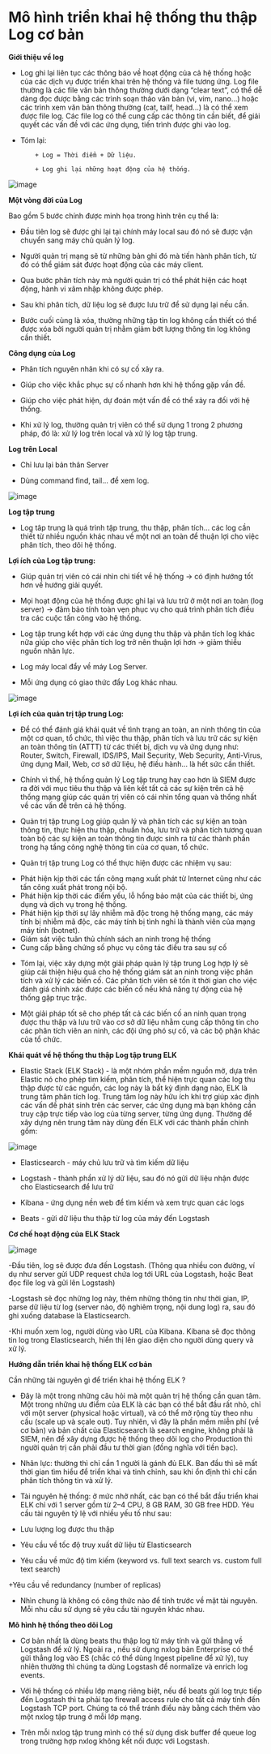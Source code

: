 # Mô hình triển khai hệ thống thu thập Log cơ bản

**Giới thiệu về log**

- Log ghi lại liên tục các thông báo về hoạt động của cả hệ thống hoặc của các dịch vụ được triển khai trên hệ thống và file tương ứng. Log file thường là các file văn bản thông thường dưới dạng “clear text”, có thể dễ dàng đọc được bằng các trình soạn thảo văn bản (vi, vim, nano...) hoặc các trình xem văn bản thông thường (cat, tailf, head...) là có thể xem được file log. Các file log có thể cung cấp các thông tin cần biết, để giải quyết các vấn đề với các ứng dụng, tiến trình được ghi vào log.

- Tóm lại:

          + Log = Thời điểm + Dữ liệu.

          + Log ghi lại những hoạt động của hệ thống.

![image](https://user-images.githubusercontent.com/62273292/164176703-052db1ca-f65b-4dad-8797-7472aa9a9415.png)

**Một vòng đời của Log**

 Bao gồm 5 bước chính được minh họa trong hình trên cụ thể là:

+ Đầu tiên log sẽ được ghi lại tại chính máy local sau đó nó sẽ được vận chuyển sang máy chủ quản lý log.

+ Người quản trị mạng sẽ từ những bản ghi đó mà tiến hành phân tích, từ đó có thể giám sát được hoạt động của các máy client.

+ Qua bước phân tích này mà người quản trị có thể phát hiện các hoạt động, hành vi xâm nhập không được phép.

+ Sau khi phân tích, dữ liệu log sẽ được lưu trữ để sử dụng lại nếu cần.

+ Bước cuối cùng là xóa, thường những tập tin log không cần thiết có thể được xóa bởi người quản trị nhằm giảm bớt lượng thông tin log không cần thiết.

**Công dụng của Log**

- Phân tích nguyên nhân khi có sự cố xảy ra.

- Giúp cho việc khắc phục sự cố nhanh hơn khi hệ thống gặp vấn đề.

- Giúp cho việc phát hiện, dự đoán một vấn đề có thể xảy ra đối với hệ thống.

- Khi xử lý log, thường quản trị viên có thể sử dụng 1 trong 2 phương pháp, đó là: xử lý log trên local và xử lý log tập trung.

**Log trên Local**

- Chỉ lưu lại bản thân Server

- Dùng command find, tail… để xem log.

![image](https://user-images.githubusercontent.com/62273292/164176888-c5b1e0a1-44be-447e-9977-f68fe76a24a1.png)


**Log tập trung**

- Log tâp trung là quá trình tập trung, thu thập, phân tích... các log cần thiết từ nhiều nguồn khác nhau về một nơi an toàn để thuận lợi cho việc phân tích, theo dõi hệ thống.

**Lợi ích của Log tập trung:**

- Giúp quản trị viên có cái nhìn chi tiết về hệ thống -> có định hướng tốt hơn về hướng giải quyết.

- Mọi hoạt động của hệ thống được ghi lại và lưu trữ ở một nơi an toàn (log server) -> đảm bảo tính toàn vẹn phục vụ cho quá trình phân tích điều tra các cuộc tấn công vào hệ thống.

- Log tập trung kết hợp với các ứng dụng thu thập và phân tích log khác nữa giúp cho việc phân tích log trở nên thuận lợi hơn -> giảm thiểu nguồn nhân lực.

- Log máy local đẩy về máy Log Server.

- Mỗi ứng dụng có giao thức đẩy Log khác nhau.

![image](https://user-images.githubusercontent.com/62273292/164176989-737cf724-2202-405f-9c85-5561697dbce4.png)


**Lợi ích của quản trị tập trung Log:**

- Để có thể đánh giá khái quát về tình trạng an toàn, an ninh thông tin của một cơ quan, tổ chức, thì việc thu thập, phân tích và lưu trữ các sự kiện an toàn thông tin (ATTT) từ các thiết bị, dịch vụ và ứng dụng như: Router, Switch, Firewall, IDS/IPS, Mail Security, Web Security, Anti-Virus, ứng dụng Mail, Web, cơ sở dữ liệu, hệ điều hành… là hết sức cần thiết.

- Chính vì thế, hệ thống quản lý Log tập trung hay cao hơn là SIEM được ra đời với mục tiêu thu thập và liên kết tất cả các sự kiện trên cả hệ thống mạng giúp các quản trị viên có cái nhìn tổng quan và thống nhất về các vấn đề trên cả hệ thống.

- Quản trị tập trung Log giúp quản lý và phân tích các sự kiện an toàn thông tin, thực hiện thu thập, chuẩn hóa, lưu trữ và phân tích tương quan toàn bộ các sự kiện an toàn thông tin được sinh ra từ các thành phần trong hạ tầng công nghệ thông tin của cơ quan, tổ chức.

- Quản trị tập trung Log có thể thực hiện được các nhiệm vụ sau:

+ Phát hiện kịp thời các tấn công mạng xuất phát từ Internet cũng như các tấn công xuất phát trong nội bộ.
+ Phát hiện kịp thời các điểm yếu, lỗ hổng bảo mật của các thiết bị, ứng dụng và dịch vụ trong hệ thống.
+ Phát hiện kịp thời sự lây nhiễm mã độc trong hệ thống mạng, các máy tính bị nhiễm mã độc, các máy tính bị tình nghi là thành viên của mạng máy tính (botnet).
+ Giám sát việc tuân thủ chính sách an ninh trong hệ thống
+ Cung cấp bằng chứng số phục vụ công tác điều tra sau sự cố

- Tóm lại, việc xây dựng một giải pháp quản lý tập trung Log hợp lý sẽ giúp cải thiện hiệu quả cho hệ thống giám sát an ninh trong việc phân tích và xử lý các biến cố. Các phân tích viên sẽ tốn ít thời gian cho việc đánh giá chính xác được các biến cố nếu khả năng tự động của hệ thống gặp trục trặc.

- Một giải pháp tốt sẽ cho phép tất cả các biến cố an ninh quan trọng được thu thập và lưu trữ vào cơ sở dữ liệu nhằm cung cấp thông tin cho các phân tích viên an ninh, các đội ứng phó sự cố, và các bộ phận khác của tổ chức.

**Khái quát về hệ thống thu thập Log tập trung ELK**

- Elastic Stack (ELK Stack) - là một nhóm phần mềm nguồn mở, dựa trên Elastic nó cho phép tìm kiếm, phân tích, thể hiện trực quan các log thu thập được từ các nguồn, các log này là bất kỳ định dạng nào, ELK là trung tâm phân tích log. Trung tâm log này hữu ích khi trợ giúp xác định các vấn đề phát sinh trên các server, các ứng dụng mà bạn không cần truy cập trực tiếp vào log của từng server, từng ứng dụng. Thường để xây dựng nên trung tâm này dùng đến ELK với các thành phần chính gồm:

![image](https://user-images.githubusercontent.com/62273292/164177173-e83bda7d-3a33-47e8-afcb-6eedbfe6256e.png)


+ Elasticsearch - máy chủ lưu trữ và tìm kiếm dữ liệu

+ Logstash - thành phần xử lý dữ liệu, sau đó nó gửi dữ liệu nhận được cho Elasticsearch để lưu trữ

+ Kibana - ứng dụng nền web để tìm kiếm và xem trực quan các logs

+ Beats - gửi dữ liệu thu thập từ log của máy đến Logstash

**Cơ chế hoạt động của ELK Stack**

![image](https://user-images.githubusercontent.com/62273292/164177235-650a06e7-56fd-4c63-a7fd-a25a7b0fe791.png)

-Đầu tiên, log sẽ được đưa đến Logstash. (Thông qua nhiều con đường, ví dụ như server gửi UDP request chứa log tới URL của Logstash, hoặc Beat đọc file log và gửi lên Logstash)

-Logstash sẽ đọc những log này, thêm những thông tin như thời gian, IP, parse dữ liệu từ log (server nào, độ nghiêm trọng, nội dung log) ra, sau đó ghi xuống database là Elasticsearch.

-Khi muốn xem log, người dùng vào URL của Kibana. Kibana sẽ đọc thông tin log trong Elasticsearch, hiển thị lên giao diện cho người dùng query và xử lý.

**Hướng dẫn triển khai hệ thống ELK cơ bản**

Cần những tài nguyên gì để triển khai hệ thống ELK ?

- Đây là một trong những câu hỏi mà một quản trị hệ thống cần quan tâm. Một trong những ưu điểm của ELK là các bạn có thể bắt đầu rất nhỏ, chỉ với một server (physical hoặc virtual), và có thể mở rộng tùy theo nhu cầu (scale up và scale out). Tuy nhiên, vì đây là phần mềm miễn phí (về cơ bản) và bản chất của Elasticsearch là search engine, không phải là SIEM, nên để xây dựng được hệ thống theo dõi log cho Production thì người quản trị cần phải đầu tư thời gian (đồng nghĩa với tiền bạc).

- Nhân lực: thường thì chỉ cần 1 người là gánh đủ ELK. Ban đầu thì sẽ mất thời gian tìm hiểu để triển khai và tinh chỉnh, sau khi ổn định thì chỉ cần phân tích thông tin và xử lý.

- Tài nguyên hệ thống: ở mức nhở nhất, các bạn có thể bắt đầu triển khai ELK chỉ với 1 server gồm từ 2–4 CPU, 8 GB RAM, 30 GB free HDD. Yêu cầu tài nguyên tỷ lệ với nhiều yếu tố như sau:

- Lưu lượng log được thu thập

+ Yêu cầu về tốc độ truy xuất dữ liệu từ Elasticsearch

+ Yêu cầu về mức độ tìm kiếm (keyword vs. full text search vs. custom full text search)

+Yêu cầu về redundancy (number of replicas)

- Nhìn chung là không có công thức nào để tính trước về mặt tài nguyên. Mỗi nhu cầu sử dụng sẽ yêu cầu tài nguyên khác nhau.

**Mô hình hệ thống theo dõi Log**

- Cơ bản nhất là dùng beats thu thập log từ máy tính và gửi thẳng về Logstash để xử lý. Ngoài ra , nếu sử dụng nxlog bản Enterprise có thể gửi thẳng log vào ES (chắc có thể dùng Ingest pipeline để xử lý), tuy nhiên thường thì chúng ta dùng Logstash để normalize và enrich log events.

- Với hệ thống có nhiều lớp mạng riêng biệt, nếu để beats gửi log trực tiếp đến Logstash thì ta phải tạo firewall access rule cho tất cả máy tính đến Logstash TCP port. Chúng ta có thể tránh điều này bằng cách thêm vào một nxlog tập trung ở mỗi lớp mạng.

- Trên mỗi nxlog tập trung mình có thể sử dụng disk buffer để queue log trong trường hợp nxlog không kết nối được với Logstash.






















